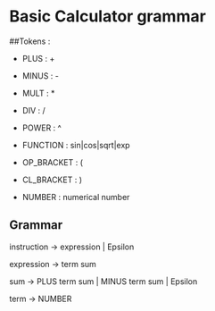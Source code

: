# Basic Calculator grammar

##Tokens :

- PLUS : +

- MINUS : -

- MULT : *

- DIV : /

- POWER : ^

- FUNCTION : sin|cos|sqrt|exp

- OP_BRACKET : (

- CL_BRACKET : )

- NUMBER : numerical number

## Grammar

instruction -> expression
                | Epsilon
                
expression -> term sum

sum -> PLUS term sum | MINUS term sum | Epsilon

term -> NUMBER





